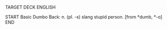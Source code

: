 TARGET DECK
ENGLISH

START
Basic
Dumbo
Back: n. (pl. -s) slang stupid person. [from *dumb, *-o]
END
